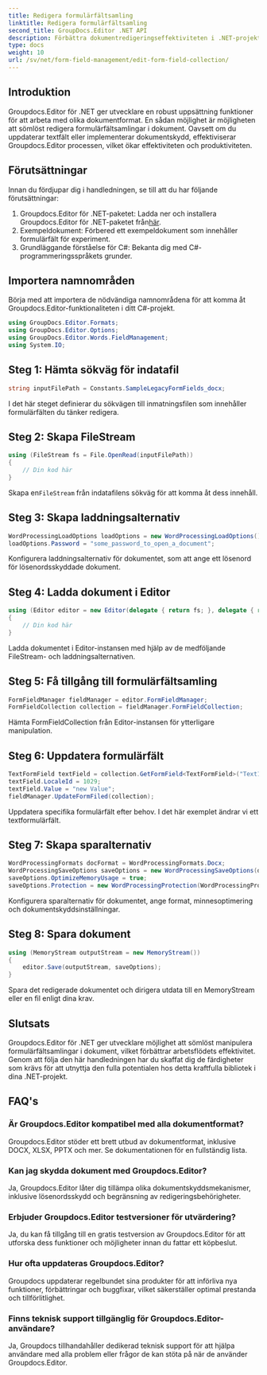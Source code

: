 ```yaml
---
title: Redigera formulärfältsamling
linktitle: Redigera formulärfältsamling
second_title: GroupDocs.Editor .NET API
description: Förbättra dokumentredigeringseffektiviteten i .NET-projekt med Groupdocs.Editor. Ändra formulärfältsamlingar sömlöst.
type: docs
weight: 10
url: /sv/net/form-field-management/edit-form-field-collection/
---
```

## Introduktion
Groupdocs.Editor för .NET ger utvecklare en robust uppsättning funktioner för att arbeta med olika dokumentformat. En sådan möjlighet är möjligheten att sömlöst redigera formulärfältsamlingar i dokument. Oavsett om du uppdaterar textfält eller implementerar dokumentskydd, effektiviserar Groupdocs.Editor processen, vilket ökar effektiviteten och produktiviteten.
## Förutsättningar
Innan du fördjupar dig i handledningen, se till att du har följande förutsättningar:
1.  Groupdocs.Editor för .NET-paketet: Ladda ner och installera Groupdocs.Editor för .NET-paketet från[här](https://releases.groupdocs.com/editor/net/).
2. Exempeldokument: Förbered ett exempeldokument som innehåller formulärfält för experiment.
3. Grundläggande förståelse för C#: Bekanta dig med C#-programmeringsspråkets grunder.

## Importera namnområden
Börja med att importera de nödvändiga namnområdena för att komma åt Groupdocs.Editor-funktionaliteten i ditt C#-projekt.
```csharp
using GroupDocs.Editor.Formats;
using GroupDocs.Editor.Options;
using GroupDocs.Editor.Words.FieldManagement;
using System.IO;
```
## Steg 1: Hämta sökväg för indatafil
```csharp
string inputFilePath = Constants.SampleLegacyFormFields_docx;
```
I det här steget definierar du sökvägen till inmatningsfilen som innehåller formulärfälten du tänker redigera.
## Steg 2: Skapa FileStream
```csharp
using (FileStream fs = File.OpenRead(inputFilePath))
{
    // Din kod här
}
```
 Skapa en`FileStream` från indatafilens sökväg för att komma åt dess innehåll.
## Steg 3: Skapa laddningsalternativ
```csharp
WordProcessingLoadOptions loadOptions = new WordProcessingLoadOptions();
loadOptions.Password = "some_password_to_open_a_document";
```
Konfigurera laddningsalternativ för dokumentet, som att ange ett lösenord för lösenordsskyddade dokument.
## Steg 4: Ladda dokument i Editor
```csharp
using (Editor editor = new Editor(delegate { return fs; }, delegate { return loadOptions; }))
{
    // Din kod här
}
```
Ladda dokumentet i Editor-instansen med hjälp av de medföljande FileStream- och laddningsalternativen.
## Steg 5: Få tillgång till formulärfältsamling
```csharp
FormFieldManager fieldManager = editor.FormFieldManager;
FormFieldCollection collection = fieldManager.FormFieldCollection;
```
Hämta FormFieldCollection från Editor-instansen för ytterligare manipulation.
## Steg 6: Uppdatera formulärfält
```csharp
TextFormField textField = collection.GetFormField<TextFormField>("Text1");
textField.LocaleId = 1029;
textField.Value = "new Value";
fieldManager.UpdateFormFiled(collection);
```
Uppdatera specifika formulärfält efter behov. I det här exemplet ändrar vi ett textformulärfält.
## Steg 7: Skapa sparalternativ
```csharp
WordProcessingFormats docFormat = WordProcessingFormats.Docx;
WordProcessingSaveOptions saveOptions = new WordProcessingSaveOptions(docFormat);
saveOptions.OptimizeMemoryUsage = true;
saveOptions.Protection = new WordProcessingProtection(WordProcessingProtectionType.AllowOnlyFormFields, "write_password");
```
Konfigurera sparalternativ för dokumentet, ange format, minnesoptimering och dokumentskyddsinställningar.
## Steg 8: Spara dokument
```csharp
using (MemoryStream outputStream = new MemoryStream())
{
    editor.Save(outputStream, saveOptions);
}
```
Spara det redigerade dokumentet och dirigera utdata till en MemoryStream eller en fil enligt dina krav.

## Slutsats
Groupdocs.Editor för .NET ger utvecklare möjlighet att sömlöst manipulera formulärfältsamlingar i dokument, vilket förbättrar arbetsflödets effektivitet. Genom att följa den här handledningen har du skaffat dig de färdigheter som krävs för att utnyttja den fulla potentialen hos detta kraftfulla bibliotek i dina .NET-projekt.

## FAQ's
### Är Groupdocs.Editor kompatibel med alla dokumentformat?
Groupdocs.Editor stöder ett brett utbud av dokumentformat, inklusive DOCX, XLSX, PPTX och mer. Se dokumentationen för en fullständig lista.
### Kan jag skydda dokument med Groupdocs.Editor?
Ja, Groupdocs.Editor låter dig tillämpa olika dokumentskyddsmekanismer, inklusive lösenordsskydd och begränsning av redigeringsbehörigheter.
### Erbjuder Groupdocs.Editor testversioner för utvärdering?
Ja, du kan få tillgång till en gratis testversion av Groupdocs.Editor för att utforska dess funktioner och möjligheter innan du fattar ett köpbeslut.
### Hur ofta uppdateras Groupdocs.Editor?
Groupdocs uppdaterar regelbundet sina produkter för att införliva nya funktioner, förbättringar och buggfixar, vilket säkerställer optimal prestanda och tillförlitlighet.
### Finns teknisk support tillgänglig för Groupdocs.Editor-användare?
Ja, Groupdocs tillhandahåller dedikerad teknisk support för att hjälpa användare med alla problem eller frågor de kan stöta på när de använder Groupdocs.Editor.